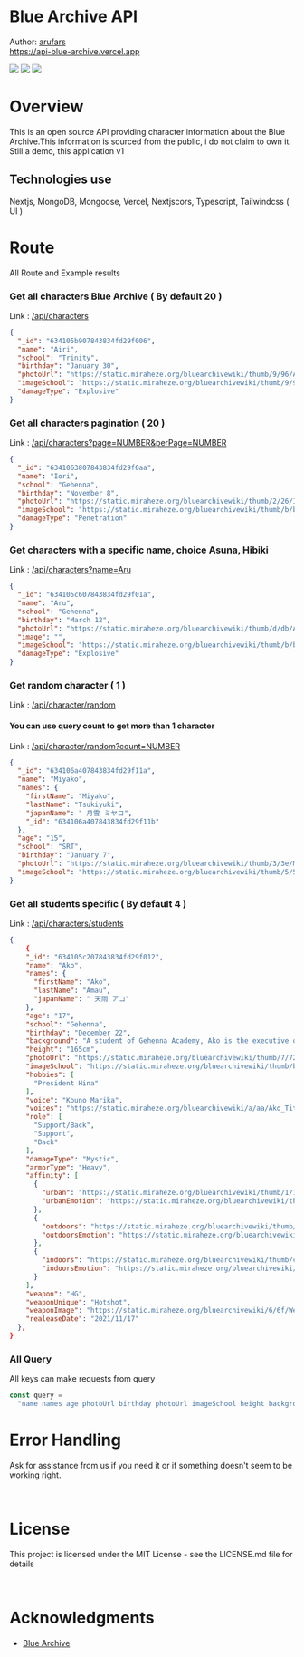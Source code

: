 # Blue Archive API

Author: [arufars](https://github.com/arufars)\
https://api-blue-archive.vercel.app


![](https://img.shields.io/website?down_message=offline&style=flat-square&up_message=online&url=https%3A%2F%2Fapi-blue-archive.vercel.app%2F)
![](https://img.shields.io/github/last-commit/Marineux/api-blue-archive?style=flat-square)
![](https://img.shields.io/github/commit-activity/m/Marineux/api-blue-archive/main)

# Overview

This is an open source API providing character information about the Blue Archive.This information is sourced from the public, i do not claim to own it.
Still a demo, this application v1

## Technologies use

Nextjs, MongoDB, Mongoose, Vercel, Nextjscors, Typescript, Tailwindcss ( UI )

# Route

All Route and Example results

### Get all characters Blue Archive ( By default 20 )

Link : [/api/characters](http://localhost:3000/api/v1/characters)

```json
{
  "_id": "634105b907843834fd29f006",
  "name": "Airi",
  "school": "Trinity",
  "birthday": "January 30",
  "photoUrl": "https://static.miraheze.org/bluearchivewiki/thumb/9/96/Airi.png/266px-Airi.png",
  "imageSchool": "https://static.miraheze.org/bluearchivewiki/thumb/9/9c/Trinity.png/50px-Trinity.png",
  "damageType": "Explosive"
}
```

### Get all characters pagination ( 20 )

Link : [/api/characters?page=NUMBER&perPage=NUMBER](http://localhost:3000/api/v1/characters?page=1&perPage=20)

```json
{
  "_id": "6341063807843834fd29f0aa",
  "name": "Iori",
  "school": "Gehenna",
  "birthday": "November 8",
  "photoUrl": "https://static.miraheze.org/bluearchivewiki/thumb/2/26/Iori.png/266px-Iori.png",
  "imageSchool": "https://static.miraheze.org/bluearchivewiki/thumb/b/bd/Gehenna.png/50px-Gehenna.png",
  "damageType": "Penetration"
}
```

### Get characters with a specific name, choice Asuna, Hibiki

Link : [/api/characters?name=Aru](http://localhost:3000/api/v1/characters?name=Aru)

```json
{
  "_id": "634105c607843834fd29f01a",
  "name": "Aru",
  "school": "Gehenna",
  "birthday": "March 12",
  "photoUrl": "https://static.miraheze.org/bluearchivewiki/thumb/d/db/Aru.png/266px-Aru.png",
  "image": "",
  "imageSchool": "https://static.miraheze.org/bluearchivewiki/thumb/b/bd/Gehenna.png/50px-Gehenna.png",
  "damageType": "Explosive"
}
```

### Get random character ( 1 )

Link : [/api/character/random](http://localhost:3000/api/character/random)

#### You can use query count to get more than 1 character

Link : [/api/character/random?count=NUMBER](http://localhost:3000/api/character/random?count=2)

```json
{
  "_id": "634106a407843834fd29f11a",
  "name": "Miyako",
  "names": {
    "firstName": "Miyako",
    "lastName": "Tsukiyuki",
    "japanName": " 月雪 ミヤコ",
    "_id": "634106a407843834fd29f11b"
  },
  "age": "15",
  "school": "SRT",
  "birthday": "January 7",
  "photoUrl": "https://static.miraheze.org/bluearchivewiki/thumb/3/3e/Miyako.png/266px-Miyako.png",
  "imageSchool": "https://static.miraheze.org/bluearchivewiki/thumb/5/5a/SRT.png/50px-SRT.png"
}
```

### Get all students specific ( By default 4 )

Link : [/api/characters/students](http://localhost:3000/api/v1/characters/students)

```json
{
    {
    "_id": "634105c207843834fd29f012",
    "name": "Ako",
    "names": {
      "firstName": "Ako",
      "lastName": "Amau",
      "japanName": " 天雨 アコ"
    },
    "age": "17",
    "school": "Gehenna",
    "birthday": "December 22",
    "background": "A student of Gehenna Academy, Ako is the executive officer of the Disciplinary Committee, and a sort-of secretary to its president Hina. At first glance she may appear kind and good-natured, but Ako has zero tolerance for students who break the rules. She is constantly at Hina's side, assisting in her duties as president of the Disciplinary Committee. This has prompted other students to call her \"Hina's Pet\" amongst other things, but Ako doesn't particulary care.",
    "height": "165cm",
    "photoUrl": "https://static.miraheze.org/bluearchivewiki/thumb/7/72/Ako.png/266px-Ako.png",
    "imageSchool": "https://static.miraheze.org/bluearchivewiki/thumb/b/bd/Gehenna.png/50px-Gehenna.png",
    "hobbies": [
      "President Hina"
    ],
    "voice": "Kouno Marika",
    "voices": "https://static.miraheze.org/bluearchivewiki/a/aa/Ako_Title.ogg",
    "role": [
      "Support/Back",
      "Support",
      "Back"
    ],
    "damageType": "Mystic",
    "armorType": "Heavy",
    "affinity": [
      {
        "urban": "https://static.miraheze.org/bluearchivewiki/thumb/1/13/Icon_location_city.png/24px-Icon_location_city.png",
        "urbanEmotion": "https://static.miraheze.org/bluearchivewiki/thumb/8/81/Icon_mood_d.png/20px-Icon_mood_d.png"
      },
      {
        "outdoors": "https://static.miraheze.org/bluearchivewiki/thumb/6/6d/Icon_location_outdoors.png/24px-Icon_location_outdoors.png",
        "outdoorsEmotion": "https://static.miraheze.org/bluearchivewiki/thumb/5/5f/Icon_mood_b.png/20px-Icon_mood_b.png"
      },
      {
        "indoors": "https://static.miraheze.org/bluearchivewiki/thumb/c/c1/Icon_location_indoors.png/24px-Icon_location_indoors.png",
        "indoorsEmotion": "https://static.miraheze.org/bluearchivewiki/thumb/e/e3/Icon_mood_s.png/20px-Icon_mood_s.png"
      }
    ],
    "weapon": "HG",
    "weaponUnique": "Hotshot",
    "weaponImage": "https://static.miraheze.org/bluearchivewiki/6/6f/Weapon_Icon_20008.png",
    "realeaseDate": "2021/11/17"
  },
}
```

### All Query

All keys can make requests from query

```js
const query =
  "name names age photoUrl birthday photoUrl imageSchool height background school hobbies imageSchool voice voices damageType role damageType armorType armorType affinity weapon weaponUnique weaponImage realeaseDate"
```

# Error Handling

Ask for assistance from us if you need it or if something doesn't seem to be working right.

<br />

# License

This project is licensed under the MIT License - see the LICENSE.md file for details

<br />

# Acknowledgments

- [Blue Archive](https://bluearchive.wiki/wiki/Main_Page)
